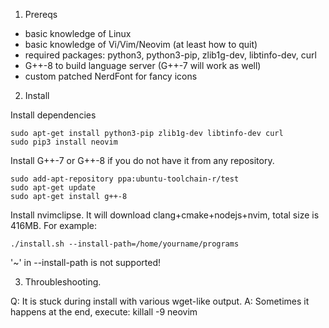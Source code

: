 1. Prereqs

* basic knowledge of Linux
* basic knowledge of Vi/Vim/Neovim (at least how to quit)
* required packages: python3, python3-pip, zlib1g-dev, libtinfo-dev, curl
* G++-8 to build language server (G++-7 will work as well)
* custom patched NerdFont for fancy icons

2. Install

Install dependencies

```
sudo apt-get install python3-pip zlib1g-dev libtinfo-dev curl
sudo pip3 install neovim
```

Install G++-7 or G++-8 if you do not have it from any repository.

```
sudo add-apt-repository ppa:ubuntu-toolchain-r/test
sudo apt-get update
sudo apt-get install g++-8
```

Install nvimclipse. It will download clang+cmake+nodejs+nvim, total size is 416MB.
For example:

```
./install.sh --install-path=/home/yourname/programs
```

'~' in --install-path is not supported!

3. Throubleshooting.

Q: It is stuck during install with various wget-like output.
A: Sometimes it happens at the end, execute: killall -9 neovim

